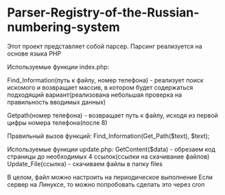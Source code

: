 # Parser-Registry-of-the-Russian-numbering-system
Этот проект представляет собой парсер. Парсинг реализуется на основе языка PHP

Используемые функции index.php:

Find_Information(путь к файлу, номер телефона) - реализует поиск искомого и возвращает массив, в котором будет содержаться подходящий вариант(реализована небольшая проверка на правильность вводимых данных)

Getpath(номер телефона) - возвращает путь к файлу, исходя из первой цифры номера телефона(после 8)

Правильный вызов функций:
Find_Information(Get_Path($text), $text);

Используемые функции update.php:
GetContent($data) - обрезаем код страницы до необходимых 4 ссылок(ссылки на скачивание файлов)
Update_File(ссылка) - скачиваем файлы в папку files


В целом, файл можно настроить на периодическое выполнение
Если сервер на Линуксе, то можно попробовать сделать это через cron

